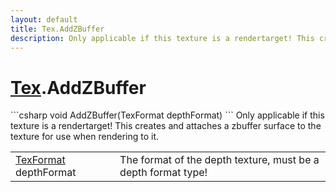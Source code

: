 ```yaml
---
layout: default
title: Tex.AddZBuffer
description: Only applicable if this texture is a rendertarget! This creates and attaches a zbuffer surface to the texture for use when rendering to it.
---
```

# [Tex]({{site.url}}/Pages/StereoKit/Tex.html).AddZBuffer

<div class='signature' markdown='1'>
```csharp
void AddZBuffer(TexFormat depthFormat)
```
Only applicable if this texture is a rendertarget!
This creates and attaches a zbuffer surface to the texture for
use when rendering to it.
</div>

|  |  |
|--|--|
|[TexFormat]({{site.url}}/Pages/StereoKit/TexFormat.html) depthFormat|The format of the depth texture, must             be a depth format type!|




